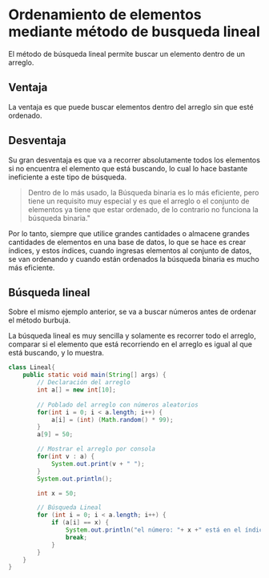 # Ordenamiento de elementos mediante método de busqueda lineal
El método de búsqueda lineal permite buscar un elemento dentro de un arreglo.

## Ventaja
La ventaja es que puede buscar elementos dentro del arreglo sin que esté ordenado.

## Desventaja
Su gran desventaja es que va a recorrer absolutamente todos los elementos si no encuentra el elemento que está buscando, 
lo cual lo hace bastante ineficiente a este tipo de búsqueda.

> Dentro de lo más usado, la Búsqueda binaria es lo más eficiente, pero tiene un requisito muy especial y 
> es que el arreglo o el conjunto de elementos ya tiene que estar ordenado, de lo contrario no funciona la búsqueda binaria."

Por lo tanto, siempre que utilice grandes cantidades o almacene grandes cantidades de elementos en una base de datos, lo que se hace es 
crear índices, y estos índices, cuando ingresas elementos al conjunto de datos, se van ordenando y cuando están ordenados la búsqueda binaria es mucho más eficiente.

## Búsqueda lineal
Sobre el mismo ejemplo anterior, se va a buscar números antes de ordenar el método burbuja.

La búsqueda lineal es muy sencilla y solamente es recorrer todo el arreglo, comparar si el elemento que está recorriendo en el arreglo es igual al que está buscando, y lo muestra.
```java
class Lineal{
    public static void main(String[] args) {
        // Declaración del arreglo
        int a[] = new int[10];
        
        // Poblado del arreglo con números aleatorios
        for(int i = 0; i < a.length; i++) {
            a[i] = (int) (Math.random() * 99);
        }
        a[9] = 50;

        // Mostrar el arreglo por consola
        for(int v : a) {
            System.out.print(v + " ");
        }
        System.out.println();

        int x = 50;

        // Búsqueda Lineal
        for (int i = 0; i < a.length; i++) {
            if (a[i] == x) {
                System.out.println("el número: "+ x +" está en el índice: " + i);
                break;
            }
        }
    }
}
```
